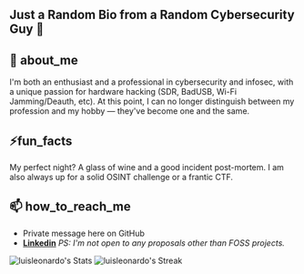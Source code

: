 ## Just a Random Bio from a Random Cybersecurity Guy 👋

## 🌟 about_me
I'm both an enthusiast and a professional in cybersecurity and infosec, with a unique passion for hardware hacking (SDR, BadUSB, Wi-Fi Jamming/Deauth, etc). At this point, I can no longer distinguish between my profession and my hobby — they've become one and the same.

## ⚡fun_facts
My perfect night? A glass of wine and a good incident post-mortem.
I am also always up for a solid OSINT challenge or a frantic CTF.

## 📫 how_to_reach_me
-   Private message here on GitHub
-   [**Linkedin**](https://linkedin.com/in/luisleonardopt)
*PS: I'm not open to any proposals other than FOSS projects.*

![luisleonardo's Stats](https://github-readme-stats.vercel.app/api?username=luisleonardo&theme=dark&show_icons=true&hide_border=true&count_private=true)
![luisleonardo's Streak](https://github-readme-streak-stats.herokuapp.com/?user=luisleonardo&theme=dark&hide_border=true)

